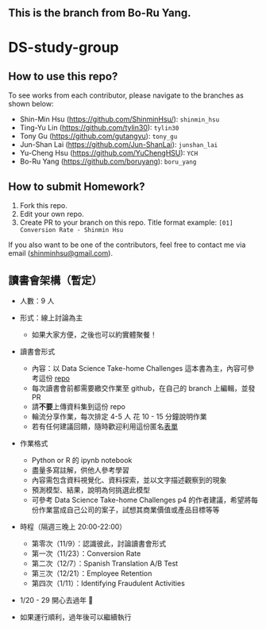 ## This is the branch from Bo-Ru Yang.

# DS-study-group

## How to use this repo?

To see works from each contributor, please navigate to the branches as shown below:
- Shin-Min Hsu (https://github.com/ShinminHsu/): `shinmin_hsu` 
- Ting-Yu Lin (https://github.com/tylin30): `tylin30`
- Tony Gu (https://github.com/gutangyu): `tony_gu`
- Jun-Shan Lai (https://github.com/Jun-ShanLai): `junshan_lai`
- Yu-Cheng Hsu (https://github.com/YuChengHSU): `YCH`
- Bo-Ru Yang (https://github.com/boruyang): `boru_yang`

## How to submit Homework?

1. Fork this repo.
2. Edit your own repo.
3. Create PR to your branch on this repo. Title format example: `[01] Conversion Rate - Shinmin Hsu`

If you also want to be one of the contributors, feel free to contact me via email (shinminhsu@gmail.com).

## 讀書會架構（暫定）

- 人數：9 人

- 形式：線上討論為主
  - 如果大家方便，之後也可以約實體聚餐！

- 讀書會形式
  - 內容：以 Data Science Take-home Challenges 這本書為主，內容可參考這份 [repo](https://github.com/githubjasmine/DS-A_Collection_of_Take_Home_Challenges)
  - 每次讀書會前都需要繳交作業至 github，在自己的 branch 上編輯，並發 PR
  - 請**不要**上傳資料集到這份 repo
  - 輪流分享作業，每次排定 4-5 人 花 10 - 15 分鐘說明作業
  - 若有任何建議回饋，隨時歡迎利用這份匿名[表單](https://forms.gle/AioXUcozgYs8LV1K8)

- 作業格式
  - Python or R 的 ipynb notebook
  - 盡量多寫註解，供他人參考學習
  - 內容需包含資料視覺化、資料探索，並以文字描述觀察到的現象
  - 預測模型、結果，說明為何挑選此模型
  - 可參考 Data Science Take-home Challenges p4 的作者建議，希望將每份作業當成自己公司的案子，試想其商業價值或產品目標等等

- 時程（隔週三晚上 20:00-22:00）
  - 第零次（11/9）：認識彼此，討論讀書會形式
  - 第一次（11/23）：Conversion Rate
  - 第二次（12/7）：Spanish Translation A/B Test
  - 第三次（12/21）：Employee Retention
  - 第四次（1/11）：Identifying Fraudulent Activities

- 1/20 - 29 開心去過年 🧧
- 如果運行順利，過年後可以繼續執行
